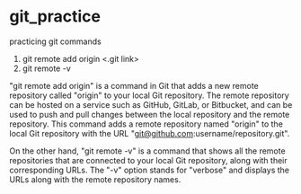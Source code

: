 # git_practice
practicing git commands
1. git remote add origin <.git link>
2. git remote -v

"git remote add origin" is a command in Git that adds a new remote repository called "origin" to your local Git repository. The remote repository can be hosted on a service such as GitHub, GitLab, or Bitbucket, and can be used to push and pull changes between the local repository and the remote repository.
This command adds a remote repository named "origin" to the local Git repository with the URL "git@github.com:username/repository.git".

On the other hand, "git remote -v" is a command that shows all the remote repositories that are connected to your local Git repository, along with their corresponding URLs. The "-v" option stands for "verbose" and displays the URLs along with the remote repository names.

